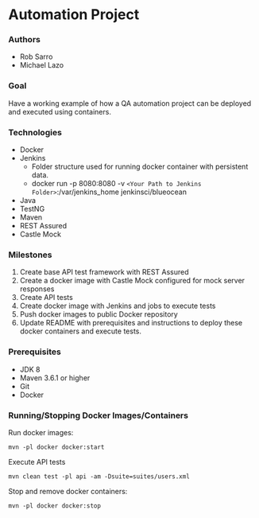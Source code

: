 # Automation Project

### Authors
- Rob Sarro
- Michael Lazo

### Goal
Have a working example of how a QA automation project can be deployed and executed using containers.

### Technologies
- Docker
- Jenkins
    - Folder structure used for running docker container with persistent data.
    - docker run -p 8080:8080 -v `<Your Path to Jenkins Folder>`:/var/jenkins_home jenkinsci/blueocean
- Java
- TestNG
- Maven
- REST Assured
- Castle Mock

### Milestones
1. Create base API test framework with REST Assured
2. Create a docker image with Castle Mock configured for mock server responses
4. Create API tests
5. Create docker image with Jenkins and jobs to execute tests
6. Push docker images to public Docker repository
7. Update README with prerequisites and instructions to deploy these docker containers and execute tests.

### Prerequisites
- JDK 8
- Maven 3.6.1 or higher
- Git
- Docker

### Running/Stopping Docker Images/Containers
Run docker images:
```
mvn -pl docker docker:start
```

Execute API tests
```
mvn clean test -pl api -am -Dsuite=suites/users.xml
```

Stop and remove docker containers:
```
mvn -pl docker docker:stop
```